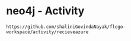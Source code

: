 
# 	neo4j - Activity

```
https://github.com/shaliniGovindaNayak/flogo-workspace/activity/recieveazure
```
